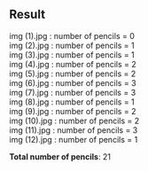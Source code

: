 ## Result ##

img (1).jpg : number of pencils =  0 <br>
img (2).jpg : number of pencils =  1 <br>
img (3).jpg : number of pencils =  1 <br>
img (4).jpg : number of pencils =  2 <br>
img (5).jpg : number of pencils =  2 <br>
img (6).jpg : number of pencils =  3 <br>
img (7).jpg : number of pencils =  3 <br>
img (8).jpg : number of pencils =  1 <br>
img (9).jpg : number of pencils =  2 <br>
img (10).jpg : number of pencils =  2 <br>
img (11).jpg : number of pencils =  3 <br>
img (12).jpg : number of pencils =  1 <br>

**Total number of pencils**:  21
